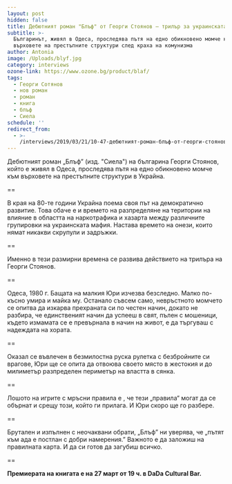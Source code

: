 ```yaml
---
layout: post
hidden: false
title: Дебютният роман "Блъф" от Георги Стоянов – трилър за украинската мафия
subtitle: >-
  Българинът, живял в Одеса, проследява пътя на едно обикновено момче към
  върховете на престъпните структури след краха на комунизма
author: Antonia
image: /Uploads/blyf.jpg
category: interviews
ozone-link: https://www.ozone.bg/product/blaf/
tags:
  - Георги Сотянов
  - нов роман
  - роман
  - книга
  - блъф
  - Сиела
schedule: ''
redirect_from:
  - >-
    /interviews/2019/03/21/10-47-дебютният-роман-блъф-от-георги-стоянов-–-трилър-за-украинската-мафия
---
```

Дебютният роман „Блъф” (изд. "Сиела") на българина Георги Стоянов, който е живял в Одеса, проследява пътя на едно обикновено момче към върховете на престъпните структури в Украйна. 

\==

В края на 80-те години Украйна поема своя път на демократично развитие. Това обаче е и времето на разпределяне на територии на влияние в областта на наркотрафика и хазарта между различните групировки на украинската мафия. Настава времето на онези, които нямат никакви скрупули и задръжки.

\==

Именно в тези размирни времена се развива действието на трилъра на Георги Стоянов.

\==

Одеса, 1980 г. Бащата на малкия Юри изчезва безследно. Малко по-късно умира и майка му. Останало съвсем само, невръстното момчето се опитва да изкарва прехраната си по честен начин, докато не разбира, че единственият начин да успееш в свят, пълен с мошеници, където измамата се е превърнала в начин на живот, е да търгуваш с надеждата на хората. 

\==

Оказал се въвлечен в безмилостна руска рулетка с безбройните си врагове, Юри ще се опита да отвоюва своето място в жестокия и до милиметър разпределен периметър на властта в сянка.

\==

Лошото на игрите с мръсни правила е , че тези „правила“ могат да се обърнат и срещу този, който ги прилага. И Юри скоро ще го разбере.

\==

Брутален и изпълнен с неочаквани обрати, „Блъф” ни уверява, че „пътят към ада е постлан с добри намерения.” Важното е да заложиш на правилната карта. И да си готов да загубиш всичко. 

\==

**Премиерата на книгата е на 27 март от 19 ч. в DaDa Cultural Bar.**
